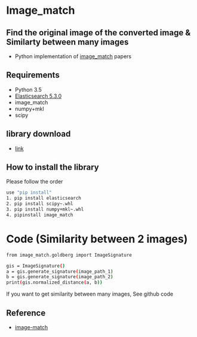 # Image_match
## Find the original image of the converted image & Similarty between many images
* Python implementation of [image_match](http://citeseerx.ist.psu.edu/viewdoc/download?doi=10.1.1.104.2585&rep=rep1&type=pdf) papers

## Requirements
* Python 3.5
* [Elasticsearch 5.3.0](https://www.elastic.co/kr/downloads/elasticsearch)
* image_match
* numpy+mkl
* scipy

## library download
* [link](http://www.lfd.uci.edu/~gohlke/pythonlibs/)

## How to install the library
Please follow the order
```bash
use "pip install"
1. pip install elasticsearch
2. pip install scipy~.whl
3. pip install numpy+mkl~.whl
4. pipinstall image_match
```

# Code (Similarity between 2 images)
```bash
from image_match.goldberg import ImageSignature

gis = ImageSignature()
a = gis.generate_signature(image_path_1)
b = gis.generate_signature(image_path_2)
print(gis.normalized_distance(a, b))
```

If you want to get similarity between many images, See github code

## Reference
* [image-match](http://image-match.readthedocs.io/en/latest/)

